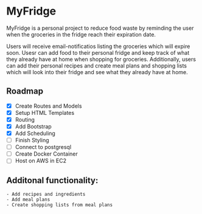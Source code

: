 # MyFridge
<!--ABOUT THE PROJECT-->
MyFridge is a personal project to reduce food waste by reminding the user when the groceries in the fridge reach their expiration date. 

Users will receive email-notificatios listing the groceries which will expire soon. Usesr can add food to their personal fridge and keep track of what they already have at home when shopping for groceries. Additionally, users can add their personal recipes and create meal plans and shopping lists which will look into their fridge and see what they already have at home. 






<!-- ROADMAP -->
## Roadmap

- [x] Create Routes and Models
- [x] Setup HTML Templates
- [x] Routing 
- [x] Add Bootstrap
- [x] Add Scheduling 
- [ ] Finish Styling 
- [ ] Connect to postgresql
- [ ] Create Docker Container
- [ ] Host on AWS in EC2 

## Additonal functionality:
    - Add recipes and ingredients
    - Add meal plans
    - Create shopping lists from meal plans 

